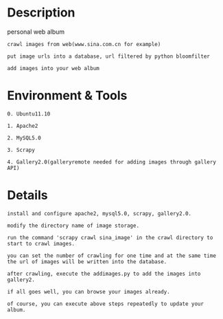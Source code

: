 Description
=========
personal web album

    crawl images from web(www.sina.com.cn for example)

    put image urls into a database, url filtered by python bloomfilter

    add images into your web album

Environment & Tools
=========

    0. Ubuntu11.10

    1. Apache2

    2. MySQL5.0

    3. Scrapy

    4. Gallery2.0(galleryremote needed for adding images through gallery API)

Details
========

    install and configure apache2, mysql5.0, scrapy, gallery2.0.

    modify the directory name of image storage.

    run the command 'scrapy crawl sina_image' in the crawl directory to start to crawl images.

    you can set the number of crawling for one time and at the same time the url of images will be written into the database.

    after crawling, execute the addimages.py to add the images into gallery2.

    if all goes well, you can browse your images already.

    of course, you can execute above steps repeatedly to update your album.



